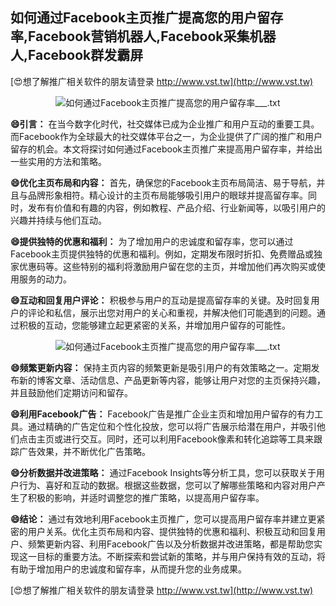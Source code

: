 ## **如何通过Facebook主页推广提高您的用户留存率,Facebook营销机器人,Facebook采集机器人,Facebook群发霸屏**

[😍想了解推广相关软件的朋友请登录 http://www.vst.tw](http://www.vst.tw)

 <center><img src="https://vst.tw/MP4/tuiguang/png/8.png" alt="如何通过Facebook主页推广提高您的用户留存率___.txt"></center>

**😄引言：**
在当今数字化时代，社交媒体已成为企业推广和用户互动的重要工具。而Facebook作为全球最大的社交媒体平台之一，为企业提供了广阔的推广和用户留存的机会。本文将探讨如何通过Facebook主页推广来提高用户留存率，并给出一些实用的方法和策略。

**😄优化主页布局和内容：**
首先，确保您的Facebook主页布局简洁、易于导航，并且与品牌形象相符。精心设计的主页布局能够吸引用户的眼球并提高留存率。同时，发布有价值和有趣的内容，例如教程、产品介绍、行业新闻等，以吸引用户的兴趣并持续与他们互动。

**😄提供独特的优惠和福利：**
为了增加用户的忠诚度和留存率，您可以通过Facebook主页提供独特的优惠和福利。例如，定期发布限时折扣、免费赠品或独家优惠码等。这些特别的福利将激励用户留在您的主页，并增加他们再次购买或使用服务的动力。

**😄互动和回复用户评论：**
积极参与用户的互动是提高留存率的关键。及时回复用户的评论和私信，展示出您对用户的关心和重视，并解决他们可能遇到的问题。通过积极的互动，您能够建立起更紧密的关系，并增加用户留存的可能性。

 <center><img src="https://vst.tw/MP4/tuiguang/png/2.png" alt="如何通过Facebook主页推广提高您的用户留存率___.txt"></center>

**😄频繁更新内容：**
保持主页内容的频繁更新是吸引用户的有效策略之一。定期发布新的博客文章、活动信息、产品更新等内容，能够让用户对您的主页保持兴趣，并且鼓励他们定期访问和留存。

**😄利用Facebook广告：**
Facebook广告是推广企业主页和增加用户留存的有力工具。通过精确的广告定位和个性化投放，您可以将广告展示给潜在用户，并吸引他们点击主页或进行交互。同时，还可以利用Facebook像素和转化追踪等工具来跟踪广告效果，并不断优化广告策略。

**😄分析数据并改进策略：**
通过Facebook Insights等分析工具，您可以获取关于用户行为、喜好和互动的数据。根据这些数据，您可以了解哪些策略和内容对用户产生了积极的影响，并适时调整您的推广策略，以提高用户留存率。

**😄结论：**
通过有效地利用Facebook主页推广，您可以提高用户留存率并建立更紧密的用户关系。优化主页布局和内容、提供独特的优惠和福利、积极互动和回复用户、频繁更新内容、利用Facebook广告以及分析数据并改进策略，都是帮助您实现这一目标的重要方法。不断探索和尝试新的策略，并与用户保持有效的互动，将有助于增加用户的忠诚度和留存率，从而提升您的业务成果。

[😍想了解推广相关软件的朋友请登录 http://www.vst.tw](http://www.vst.tw)



